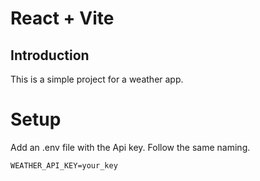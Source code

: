 # React + Vite

## Introduction

This is a simple project for a weather app.

# Setup

Add an .env file with the Api key.
Follow the same naming.

```
WEATHER_API_KEY=your_key
```
